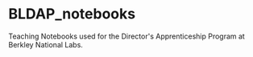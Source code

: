 # BLDAP_notebooks
Teaching Notebooks used for the Director's Apprenticeship Program at Berkley National Labs.
